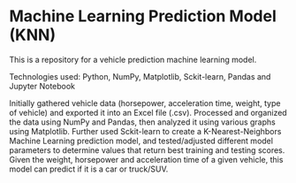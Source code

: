 # Machine Learning Prediction Model (KNN)

This is a repository for a vehicle prediction machine learning model.

Technologies used: Python, NumPy, Matplotlib, Sckit-learn, Pandas and Jupyter Notebook

Initially gathered vehicle data (horsepower, acceleration time, weight, type of vehicle) and exported it into an Excel file (.csv). Processed and organized the data using NumPy and Pandas, then analyzed it using various graphs using Matplotlib. Further used Sckit-learn to create a K-Nearest-Neighbors Machine Learning prediction model, and tested/adjusted different model parameters to determine values that return best training and testing scores. Given the weight, horsepower and acceleration time of a given vehicle, this model can predict if it is a car or truck/SUV.
